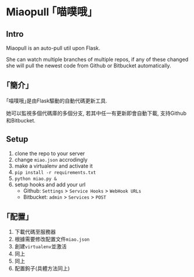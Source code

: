 Miaopull ｢喵噗哦｣
=====

Intro
-----
Miaopull is an auto-pull util upon Flask.

She can watch multiple branches of multiple repos, if any of these changed she will pull the newest code from Github or Bitbucket automatically.

｢簡介｣
-----
｢喵噗哦｣是由Flask驅動的自動代碼更新工具.

她可以監視多個代碼庫的多個分支, 若其中任一有更新即會自動下載, 支持Github和Bitbucket.

Setup
-----

1. clone the repo to your server
2. change `miao.json` accrodingly
3. make a virtualenv and activate it
4. `pip install -r requirements.txt`
5. `python miao.py &`
6. setup hooks and add your url
   - Github: `Settings` > `Service Hooks` > `WebHook URLs`
   - Bitbucket: `admin` > `Services` > `POST`

｢配置｣
-----

1. 下載代碼至服務器
2. 根據需要修改配置文件`miao.json`
3. 創建`virtualenv`並激活
4. 同上
5. 同上
6. 配置鉤子(具體方法同上)